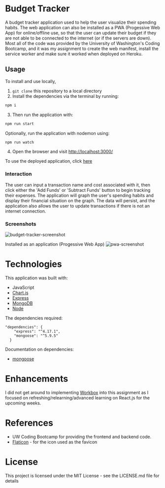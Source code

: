 # Budget Tracker

A budget tracker application used to help the user visualize their spending habits. The web application can also be installed as a PWA (Progessive Web App) for online/offline use, so that the user can update their budget if they are not able to be connected to the internet (or if the servers are down). Most all of the code was provided by the University of Washington's Coding Bootcamp, and it was my assignment to create the web manifest, install the service worker and make sure it worked when deployed on Heroku.

## Usage

To install and use locally,

1. `git clone` this repository to a local directory
2. Install the dependencies via the terminal by running:

```bash
npm i
```

3. Then run the application with:

```bash
npm run start
```

Optionally, run the application with nodemon using:

```bash
npm run watch
```

4. Open the browser and visit [http://localhost:3000/](http://localhost:3000/)

To use the deployed application, click [here](https://justin-budget-tracker.herokuapp.com/)

### Interaction

The user can input a transaction name and cost associated with it, then click either the 'Add Funds' or 'Subtract Funds' button to begin tracking their expenses. The application will graph the user's spending habits and display their financial situation on the graph. The data will persist, and the application also allows the user to update transactions if there is not an internet connection.

### Screenshots

![budget-tracker-screenshot](https://github.com/twopcz/Budget-Tracker/blob/master/public/assets/images/budget-tracker.png?raw=true)

Installed as an application (Progessive Web App)
![pwa-screenshot](https://github.com/twopcz/Budget-Tracker/blob/master/public/assets/images/budget-tracker-pwa.png?raw=true)

# Technologies

This application was built with:

- JavaScript
- [Chart.js](https://www.chartjs.org/docs/latest/)
- [Express](https://expressjs.com/)
- [MongoDB](https://www.mongodb.com/)
- [Node](https://nodejs.org/en/)

The dependencies required:

```
"dependencies": {
    "express": "^4.17.1",
    "mongoose": "^5.9.5"
  }
```

Documentation on dependencies:

- [mongoose](https://mongoosejs.com/docs/guide.html)

# Enhancements

I did not get around to implementing [Workbox](https://developers.google.com/web/tools/workbox) into this assignment as I focused on refreshing/relearning/advanced learning on React.js for the upcoming weeks.

# References

- UW Coding Bootcamp for providing the frontend and backend code.
- [Flaticon](https://www.flaticon.com/) - for the icon used as the favicon

# License

This project is licensed under the MIT License - see the LICENSE.md file for details
